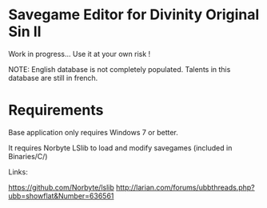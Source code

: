 # Savegame Editor for Divinity Original Sin II

Work in progress... Use it at your own risk !

NOTE: English database is not completely populated. Talents in this database are still in french.

# Requirements

Base application only requires Windows 7 or better.

It requires Norbyte LSlib to load and modify savegames (included in Binaries/C/)

Links:

https://github.com/Norbyte/lslib
http://larian.com/forums/ubbthreads.php?ubb=showflat&Number=636561

